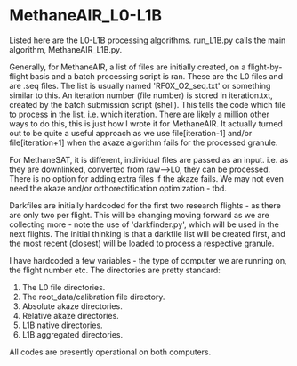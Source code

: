 # MethaneAIR_L0-L1B

Listed here are the L0-L1B processing algorithms. 
run_L1B.py calls the main algorithm, MethaneAIR_L1B.py. 


Generally, for MethaneAIR, a list of files are initially created, on a flight-by-flight basis and a batch processing script is ran. 
These are the L0 files and are .seq files. The list is usually named 'RF0X_O2_seq.txt' or something similar to this. 
An iteration number (file number) is stored in iteration.txt, created by the batch submission script (shell). 
This tells the code which file to process in the list, i.e. which iteration. 
There are likely a million other ways to do this, this is just how I wrote it for MethaneAIR.
It actually turned out to be quite a useful approach as we use file[iteration-1] and/or file[iteration+1] when the akaze algorithm fails for the processed granule. 

For MethaneSAT, it is different, individual files are passed as an input. i.e. as they are downlinked, converted from raw-->L0, they can be processed. 
There is no option for adding extra files if the akaze fails. 
We may not even need the akaze and/or orthorectification optimization - tbd.

Darkfiles are initially hardcoded for the first two research flights - as there are only two per flight. 
This will be changing moving forward as we are collecting more - note the use of 'darkfinder.py', which will be used in the next flights. 
The initial thinking is that a darkfile list will be created first, and the most recent (closest) will be loaded to process a respective granule.

I have hardcoded a few variables - the type of computer we are running on, the flight number etc. 
The directories are pretty standard:
1. The L0 file directories. 
2. The root_data/calibration file directory.
3. Absolute akaze directories. 
4. Relative akaze directories.
5. L1B native directories.
6. L1B aggregated directories.


All codes are presently operational on both computers.
